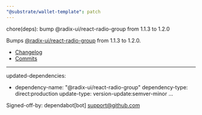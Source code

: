 ```yaml
---
"@substrate/wallet-template": patch
---
```


chore(deps): bump @radix-ui/react-radio-group from 1.1.3 to 1.2.0

Bumps [@radix-ui/react-radio-group](https://github.com/radix-ui/primitives) from 1.1.3 to 1.2.0.
- [Changelog](https://github.com/radix-ui/primitives/blob/main/release-process.md)
- [Commits](https://github.com/radix-ui/primitives/commits)

---
updated-dependencies:
- dependency-name: "@radix-ui/react-radio-group"
  dependency-type: direct:production
  update-type: version-update:semver-minor
...

Signed-off-by: dependabot[bot] <support@github.com>
